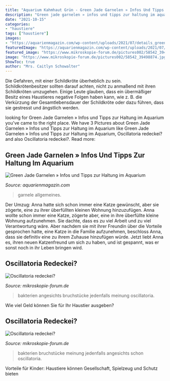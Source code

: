 ```yaml
---
title: "Aquarium Kahmhaut Grün - Green Jade Garnelen » Infos Und Tipps Zur Haltung Im Aquarium"
description: "Green jade garnelen » infos und tipps zur haltung im aquarium"
date: "2021-10-15"
categories:
- "haustiere"
tags: ["haustiere"]
images:
- "https://aquarienmagazin.com/wp-content/uploads/2021/07/details_green_jade_garnele-768x559.jpg"
featuredImage: "https://aquarienmagazin.com/wp-content/uploads/2021/07/details_green_jade_garnele-768x559.jpg"
featured_image: "https://www.mikroskopie-forum.de/pictures002/58542_39498874.jpg"
image: "https://www.mikroskopie-forum.de/pictures002/58542_39498874.jpg"
ShowToc: true
author: "Mrs. Caitlyn Schowalter"
---
```



Die Gefahren, mit einer Schildkröte überheblich zu sein.
Schildkrötenbesitzer sollten darauf achten, nicht zu anmaßend mit ihren Schildkröten umzugehen. Einige Leute glauben, dass ein übermäßiger Besitz eines Haustieres negative Folgen haben kann, wie z. B. die Verkürzung der Gesamtlebensdauer der Schildkröte oder dazu führen, dass sie gestresst und ängstlich werden.

	

		
looking for Green Jade Garnelen » Infos und Tipps zur Haltung im Aquarium you've came to the right place. We have 3 Pictures about Green Jade Garnelen » Infos und Tipps zur Haltung im Aquarium like Green Jade Garnelen » Infos und Tipps zur Haltung im Aquarium, Oscillatoria redeckei? and also Oscillatoria redeckei?. Read more:
		
    
## Green Jade Garnelen » Infos Und Tipps Zur Haltung Im Aquarium

<img loading=lazy src="https://aquarienmagazin.com/wp-content/uploads/2021/07/details_green_jade_garnele-768x559.jpg" onerror="this.onerror=null;this.src='https://tse3.mm.bing.net/th?id=OIP.5qeILJEqye6mviEAImeGuwHaFZ&amp;pid=15.1';" alt="Green Jade Garnelen » Infos und Tipps zur Haltung im Aquarium">

_Source: aquarienmagazin.com_

>garnele allgemeines. 

	

Der Umzug: Anna hatte sich schon immer eine Katze gewünscht, aber sie zögerte, eine zu ihrer überfüllten kleinen Wohnung hinzuzufügen.
Anna wollte schon immer eine Katze, zögerte aber, eine in ihre überfüllte kleine Wohnung aufzunehmen. Sie dachte, dass es zu viel Arbeit und zu viel Verantwortung wäre. Aber nachdem sie mit ihrer Freundin über die Vorteile gesprochen hatte, eine Katze in die Familie aufzunehmen, beschloss Anna, dass sie definitiv eine zu ihrem Zuhause hinzufügen würde. Jetzt liebt Anna es, ihren neuen Katzenfreund um sich zu haben, und ist gespannt, was er sonst noch in ihr Leben bringen wird.

    
## Oscillatoria Redeckei?

<img loading=lazy src="http://www.aquamax.de/Bilder/UKO_1000x_Ph.jpg" onerror="this.onerror=null;this.src='https://tse3.mm.bing.net/th?id=OIP.0XCSB-QJH1WOEKrBngFH7QHaE7&amp;pid=15.1';" alt="Oscillatoria redeckei?">

_Source: mikroskopie-forum.de_

>bakterien angesichts bruchstücke jedenfalls meinung oscillatoria. 

	

Wie viel Geld können Sie für Ihr Haustier ausgeben?

    
## Oscillatoria Redeckei?

<img loading=lazy src="https://www.mikroskopie-forum.de/pictures002/58542_39498874.jpg" onerror="this.onerror=null;this.src='https://tse3.mm.bing.net/th?id=OIP.kwWpg0Y8BY2TKkfTzTr_qAHaE7&amp;pid=15.1';" alt="Oscillatoria redeckei?">

_Source: mikroskopie-forum.de_

>bakterien bruchstücke meinung jedenfalls angesichts schon oscillatoria. 

	

Vorteile für Kinder: Haustiere können Gesellschaft, Spielzeug und Schutz bieten

